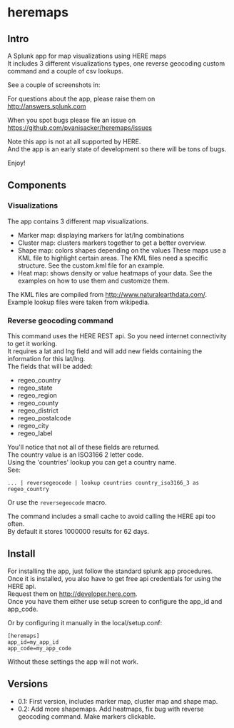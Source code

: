 # heremaps


## Intro


A Splunk app for map visualizations using HERE maps  
It includes 3 different visualizations types, one reverse geocoding custom command and a couple of csv lookups.

See a couple of screenshots in:

For questions about the app, please raise them on http://answers.splunk.com

When you spot bugs please file an issue on https://github.com/pvanisacker/heremaps/issues

Note this app is not at all supported by HERE.  
And the app is an early state of development so there will be tons of bugs.

Enjoy!

## Components


### Visualizations

The app contains 3 different map visualizations.
   * Marker map: displaying markers for lat/lng combinations
   * Cluster map: clusters markers together to get a better overview.
   * Shape map: colors shapes depending on the values
     These maps use a KML file to highlight certain areas. The KML files need a specific structure. See the custom.kml file for an example.
   * Heat map: shows density or value heatmaps of your data.
See the examples on how to use them and customize them.

The KML files are compiled from http://www.naturalearthdata.com/.  
Example lookup files were taken from wikipedia.

### Reverse geocoding command

This command uses the HERE REST api. So you need internet connectivity to get it working.  
It requires a lat and lng field and will add new fields containing the information for this lat/lng.  
The fields that will be added:
  * regeo_country
  * regeo_state
  * regeo_region
  * regeo_county
  * regeo_district
  * regeo_postalcode
  * regeo_city
  * regeo_label

You'll notice that not all of these fields are returned.  
The country value is an ISO3166 2 letter code.  
Using the 'countries' lookup you can get a country name.  
See:
<pre><code>... | reversegeocode | lookup countries country_iso3166_3 as regeo_country</code></pre>
Or use the `reversegeocode` macro.

The command includes a small cache to avoid calling the HERE api too often.  
By default it stores 1000000 results for 62 days.

## Install

For installing the app, just follow the standard splunk app procedures.  
Once it is installed, you also have to get free api credentials for using the HERE api.  
Request them on http://developer.here.com.  
Once you have them either use setup screen to configure the app_id and app_code.

Or by configuring it manually in the local/setup.conf:
<pre><code>[heremaps]
app_id=my_app_id
app_code=my_app_code
</code></pre>

Without these settings the app will not work.

## Versions
   * 0.1: First version, includes marker map, cluster map and shape map.
   * 0.2: Add more shapemaps. Add heatmaps, fix bug with reverse geocoding command. Make markers clickable.
